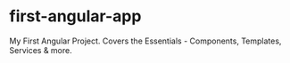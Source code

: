 # first-angular-app
My First Angular Project. Covers the Essentials - Components, Templates, Services &amp; more.
